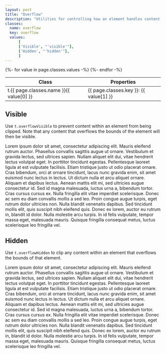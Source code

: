 ```yaml
---
layout: post
title: "Overflow"
description: "Utilities for controlling how an element handles content that is too large for the container."
classes:
  name: overflow
  key: overflow
  values: 
      [
      ['Visible', "'visible'"],
      ['Hidden', "'hidden'"],
      ]
---
```


<div class="mt-0 border-t border-b border-gray-300 overflow-hidden relative">
<div class="lg:max-h-sm overflow-y-auto scrollbar-w-2 scrollbar-track-gray-lighter scrollbar-thumb-rounded scrollbar-thumb-gray scrolling-touch">
<table class="w-full text-left table-collapse mb-0">
    <thead>
    <tr>
    <th class="text-sm font-semibold text-gray-700 p-2 bg-gray-100">Class</th>
    <th class="text-sm font-semibold text-gray-700 p-2 bg-gray-100">Properties</th>
    </tr>
    </thead>
    <tbody class="align-baseline">
    {%- for value in page.classes.values -%}
        <tr>
        <td class="p-2 border-t border-gray-300 font-mono text-xs text-purple-700 whitespace-no-wrap"><span class="rnt-object">t</span>.{{ page.classes.name }}{{ value[0] }}</td>
        <td class="p-2 border-t border-gray-300 font-mono text-xs text-blue-700 whitespace-pre">{{ page.classes.key }}: {{ value[1] }}</td>
        </tr>
    {%- endfor -%}
    </tbody>
</table>
</div>
</div>

## Visible

Use <code class="language-plaintext"><span class="rnt-object">t</span>.overflowVisible</code> to prevent content within an element from being clipped. Note that any content that overflows the bounds of the element will then be visible.

<div class="overflow-hidden h-24">
  <div class="overflow-visible h-16 bg-gray-400 text-gray-700 p-2">
    Lorem ipsum dolor sit amet, consectetur adipiscing elit. Mauris eleifend rutrum auctor. Phasellus convallis sagittis augue ut ornare. Vestibulum et gravida lectus, sed ultrices sapien. Nullam aliquet elit dui, vitae hendrerit lectus volutpat eget. In porttitor tincidunt egestas. Pellentesque laoreet ligula at est vulputate facilisis. Etiam tristique justo ut odio placerat ornare. Cras bibendum, orci at ornare tincidunt, lacus nunc gravida enim, sit amet euismod nunc lectus in lectus. Ut dictum nulla et arcu aliquet ornare. Aliquam et dapibus lectus. Aenean mattis elit mi, sed ultricies augue consectetur id. Sed id magna malesuada, luctus urna a, bibendum tortor. Cras cursus cursus ex. Nulla fringilla elit vitae imperdiet scelerisque. Donec ac sem eu diam convallis mollis a sed leo. Proin congue augue turpis, eget rutrum dolor ultricies non. Nulla blandit venenatis dapibus. Sed tincidunt mollis elit, quis suscipit nibh eleifend quis. Donec ex lorem, auctor eu rutrum in, blandit id dolor. Nulla molestie arcu turpis. In id felis vulputate, tempor massa eget, malesuada mauris. Quisque fringilla consequat metus, luctus scelerisque leo fringilla vel.
  </div>
</div>

## Hidden

Use <code class="language-plaintext"><span class="rnt-object">t</span>.overflowHidden</code> to clip any content within an element that overflows the bounds of that element.

<div class="overflow-hidden h-32 bg-gray-400 text-gray-700 p-2">
  Lorem ipsum dolor sit amet, consectetur adipiscing elit. Mauris eleifend rutrum auctor. Phasellus convallis sagittis augue ut ornare. Vestibulum et gravida lectus, sed ultrices sapien. Nullam aliquet elit dui, vitae hendrerit lectus volutpat eget. In porttitor tincidunt egestas. Pellentesque laoreet ligula at est vulputate facilisis. Etiam tristique justo ut odio placerat ornare. Cras bibendum, orci at ornare tincidunt, lacus nunc gravida enim, sit amet euismod nunc lectus in lectus. Ut dictum nulla et arcu aliquet ornare. Aliquam et dapibus lectus. Aenean mattis elit mi, sed ultricies augue consectetur id. Sed id magna malesuada, luctus urna a, bibendum tortor. Cras cursus cursus ex. Nulla fringilla elit vitae imperdiet scelerisque. Donec ac sem eu diam convallis mollis a sed leo. Proin congue augue turpis, eget rutrum dolor ultricies non. Nulla blandit venenatis dapibus. Sed tincidunt mollis elit, quis suscipit nibh eleifend quis. Donec ex lorem, auctor eu rutrum in, blandit id dolor. Nulla molestie arcu turpis. In id felis vulputate, tempor massa eget, malesuada mauris. Quisque fringilla consequat metus, luctus scelerisque leo fringilla vel.
</div>
